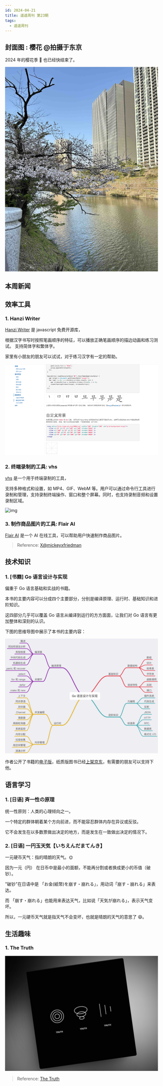 ```yaml
---
id: 2024-04-21
title: 遥遥周刊 第23期
tags:
  - 遥遥周刊
---
```


## 封面图 : 樱花 @拍摄于东京

2024 年的樱花季 🌸 也已经快结束了。

![img](CherryBlossom.jpeg)

## 本周新闻

## 效率工具

### 1. Hanzi Writer

[Hanzi Writer](https://hanziwriter.org/cn/) 是 javascript 免费开源库，

根据汉字书写时按照笔画顺序的特征，可以播放正确笔画顺序的描边动画和练习测试。 支持简体字和繁体字。

家里有小朋友的朋友可以试试，对于练习汉字有一定的帮助。

![img](HanziWriter.png)

### 2. 终端录制的工具: vhs

[vhs](https://github.com/charmbracelet/vhs) 是一个用于终端录制的工具，

支持多种格式和设置，如 MP4、GIF、WebM 等。用户可以通过命令行工具进行录制和管理，支持录制终端操作、窗口和整个屏幕。同时，也支持录制音频和设置录制区域。

![img](https://camo.githubusercontent.com/b1dbfb64d46b301d87b138f871b9091f4cccb558a4c30407b5fde68456d68bf5/68747470733a2f2f73747566662e636861726d2e73682f7668732f6578616d706c65732f6e656f66657463685f332e676966)

### 3. 制作商品图片的工具: Flair AI

[Flair AI](https://flair.ai/) 是一个 AI 在线工具，可以帮助用户快速制作商品图片。

> Reference: [X@mickeyxfriedman](https://twitter.com/mickeyxfriedman/status/1671272935410245638)

## 技术知识

### 1. [书籍] Go 语言设计与实现

偏重于 Go 语言基础和实战的书籍。

本书的主要内容可以分成四个主要部分，分别是编译原理、运行时、基础知识和进阶知识。

这四部分几乎可以覆盖 Go 语言从编译到运行的方方面面，让我们对 Go 语言有更加整体和深刻的认识。

下图的思维导图中展示了本书的主要内容：

![img](Go语言设计与实现.png)

作者公开了书籍的[电子版](https://draveness.me/golang/)，纸质版图书已经[上架京东](https://item.jd.com/13521160.html)，有需要的朋友可以支持下他。

## 语言学习

### 1. [日语] 斉一性の原理

统一性原则：人类的心理倾向之一。

一个特定的群体朝着某个方向前进，而不能容忍群体内存在异议或反驳。

它不会发生在以多数票做出决定的地方，而是发生在一致做出决定的情况下。

### 2. [日语] 一円玉天気【いちえんだまてんき】

一元硬币天气：指的晴朗的天气。:sun_with_face:

因为一元（円） 在日币中是最小的面额，不能再分割或者换成更小的币值（破钞）。

"破钞"在日语中是 「お金(紙幣)を崩す・崩れる」，用动词「崩す・崩れる」来表达。

而 「崩す・崩れる」也能用来表达天气，比如说「天気が崩れる」，表示天气变坏。

所以，一元硬币天气就是指天气不会变坏，也就是晴朗的天气的意思了 😄。

## 生活趣味

### 1. The Truth

![img](TheTruth.png)

> Reference: [The Truth](https://twitter.com/Rainmaker1973/status/1781279073081369007)
